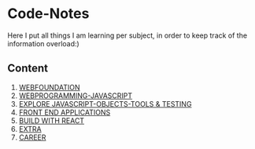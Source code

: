 # Code-Notes
Here I put all things I am learning per subject, in order to keep track of the information overload:)

## Content
1) [WEBFOUNDATION]()
2) [WEBPROGRAMMING-JAVASCRIPT]()
3) [EXPLORE JAVASCRIPT-OBJECTS-TOOLS & TESTING]()
4) [FRONT END APPLICATIONS]()
5) [BUILD WITH REACT]()
6) [EXTRA]()
7) [CAREER]()
